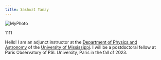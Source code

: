 ```yaml
---
title: Sashwat Tanay
---
```




![MyPhoto](https://i.imgur.com/MfI14PE.png)


1111


Hello! I am an adjunct instructor at the [Department of Physics and Astronomy](https://physics.olemiss.edu/) of the [University of Mississippi](https://olemiss.edu/). 
I will be a postdoctoral fellow at Paris Observatory of PSL University, Paris in the fall of 2023.


